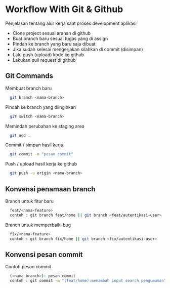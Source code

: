 
# Workflow With Git & Github

Penjelasan tentang alur kerja saat proses development aplikasi

- Clone project sesuai arahan di github
- Buat branch baru sesuai tugas yang di assign
- Pindah ke branch yang baru saja dibuat 
- Jika sudah selesai mengerjakan silahkan di commit (disimpan)
- Lalu push (upload) kode ke github
- Lakukan pull request di github

## Git Commands 
Membuat branch baru
```bash
  git branch <nama-branch>
```
Pindah ke branch yang diinginkan
```bash
  git switch <nama-branch> 
 ```

Memindah perubahan ke staging area
```bash
  git add .
 ```

Commit / simpan hasil kerja 
```bash
  git commit -m "pesan commit"
 ```

Push / upload hasil kerja ke github
```bash
  git push -u origin <nama-branch>
 ```
## Konvensi penamaan branch
Branch untuk fitur baru
```bash
  feat/<nama-feature>
  contoh : git branch feat/home || git branch <feat/autentikasi-user>
```

Branch untuk memperbaiki bug
```bash
  fix/<nama-feature>
  contoh : git branch fix/home || git branch <fix/autentikasi-user>
```

## Konvensi pesan commit
Contoh pesan commit
```bash
  (<nama branch>): pesan commit
  contoh : git commit -m "(feat/home):menambah input search pengumuman"
```
